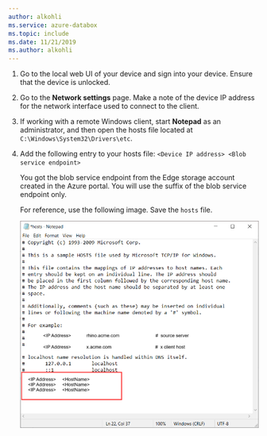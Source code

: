 ```yaml
---
author: alkohli
ms.service: azure-databox
ms.topic: include
ms.date: 11/21/2019
ms.author: alkohli
---
```


1. Go to the local web UI of your device and sign into your device. Ensure that the device is unlocked.

2. Go to the **Network settings** page. Make a note of the device IP address for the network interface used to connect to the client.

3. If working with a remote Windows client, start **Notepad** as an administrator, and then open the hosts file located at `C:\Windows\System32\Drivers\etc`.

4. Add the following entry to your hosts file: `<Device IP address> <Blob service endpoint>`

    You got the blob service endpoint from the Edge storage account created in the Azure portal. You will use the suffix of the blob service endpoint only.

    For reference, use the following image. Save the `hosts` file.

    ![Modify hosts file on Windows client](media/azure-stack-edge-gateway-add-device-ip-address-blob-service-endpoint/hosts-file-1.png)